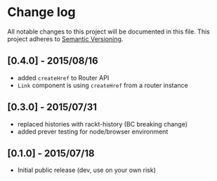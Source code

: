 # Change log

All notable changes to this project will be documented in this file.
This project adheres to [Semantic Versioning](http://semver.org/).

## [0.4.0] - 2015/08/16
* added `createHref` to Router API
* `Link` component is using `createHref` from a router instance

## [0.3.0] - 2015/07/31
* replaced histories with rackt-history (BC breaking change)
* added prever testing for node/browser environment

## [0.1.0] - 2015/07/18
* Initial public release (dev, use on your own risk)
